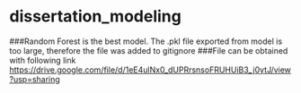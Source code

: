 # dissertation_modeling

###Random Forest is the best model. The .pkl file exported from model is too large, therefore the file was added to gitignore
###File can be obtained with following link https://drive.google.com/file/d/1eE4ulNx0_dUPRrsnsoFRUHUiB3_j0ytJ/view?usp=sharing